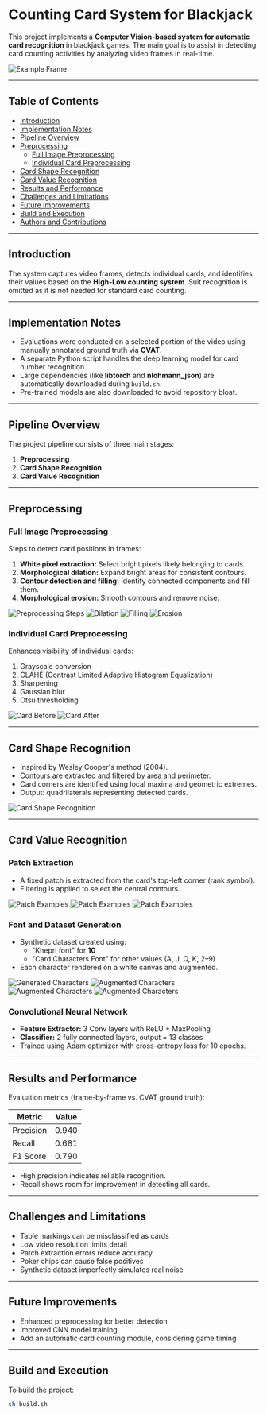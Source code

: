 # Counting Card System for Blackjack

This project implements a **Computer Vision-based system for automatic card recognition** in blackjack games. The main goal is to assist in detecting card counting activities by analyzing video frames in real-time.

![Example Frame](./img/view_example.png)

---

## Table of Contents
- [Introduction](#introduction)
- [Implementation Notes](#implementation-notes)
- [Pipeline Overview](#pipeline-overview)
- [Preprocessing](#preprocessing)
  - [Full Image Preprocessing](#full-image-preprocessing)
  - [Individual Card Preprocessing](#individual-card-preprocessing)
- [Card Shape Recognition](#card-shape-recognition)
- [Card Value Recognition](#card-value-recognition)
- [Results and Performance](#results-and-performance)
- [Challenges and Limitations](#challenges-and-limitations)
- [Future Improvements](#future-improvements)
- [Build and Execution](#build-and-execution)
- [Authors and Contributions](#authors-and-contributions)

---

## Introduction
The system captures video frames, detects individual cards, and identifies their values based on the **High-Low counting system**. Suit recognition is omitted as it is not needed for standard card counting.

---

## Implementation Notes
- Evaluations were conducted on a selected portion of the video using manually annotated ground truth via **CVAT**.
- A separate Python script handles the deep learning model for card number recognition.
- Large dependencies (like **libtorch** and **nlohmann_json**) are automatically downloaded during `build.sh`.
- Pre-trained models are also downloaded to avoid repository bloat.

---

## Pipeline Overview
The project pipeline consists of three main stages:

1. **Preprocessing**
2. **Card Shape Recognition**
3. **Card Value Recognition**

---

## Preprocessing

### Full Image Preprocessing
Steps to detect card positions in frames:

1. **White pixel extraction:** Select bright pixels likely belonging to cards.  
2. **Morphological dilation:** Expand bright areas for consistent contours.  
3. **Contour detection and filling:** Identify connected components and fill them.  
4. **Morphological erosion:** Smooth contours and remove noise.

![Preprocessing Steps](./img/Preprocess_WMask.png)
![Dilation](./img/Prepocess_Dilatation.png)
![Filling](./img/Preprocess_FillPoly.png)
![Erosion](./img/Preprocess_Erosion.png)

### Individual Card Preprocessing
Enhances visibility of individual cards:

1. Grayscale conversion  
2. CLAHE (Contrast Limited Adaptive Histogram Equalization)  
3. Sharpening  
4. Gaussian blur  
5. Otsu thresholding

![Card Before](./img/Process_Unprocessed_Card.png)
![Card After](./img/Process_Processed_Card.png)

---

## Card Shape Recognition
- Inspired by Wesley Cooper's method (2004).
- Contours are extracted and filtered by area and perimeter.
- Card corners are identified using local maxima and geometric extremes.
- Output: quadrilaterals representing detected cards.

![Card Shape Recognition](./img/Process_LocalMaxima.png)

---

## Card Value Recognition

### Patch Extraction
- A fixed patch is extracted from the card's top-left corner (rank symbol).  
- Filtering is applied to select the central contours.  

![Patch Examples](./img/K_patch.png) ![Patch Examples](./img/Q_patch.png) ![Patch Examples](./img/3_patch.png)

### Font and Dataset Generation
- Synthetic dataset created using:
  - "Khepri font" for **10**
  - "Card Characters Font" for other values (A, J, Q, K, 2–9)
- Each character rendered on a white canvas and augmented.

![Generated Characters](./img/cards_values.png)
![Augmented Characters](./img/K_generated.png) ![Augmented Characters](./img/Q_generated.png) ![Augmented Characters](./img/3_generated.png)

### Convolutional Neural Network
- **Feature Extractor:** 3 Conv layers with ReLU + MaxPooling  
- **Classifier:** 2 fully connected layers, output = 13 classes  
- Trained using Adam optimizer with cross-entropy loss for 10 epochs.  

---

## Results and Performance
Evaluation metrics (frame-by-frame vs. CVAT ground truth):

| Metric   | Value |
|----------|-------|
| Precision| 0.940 |
| Recall   | 0.681 |
| F1 Score | 0.790 |

- High precision indicates reliable recognition.  
- Recall shows room for improvement in detecting all cards.

---

## Challenges and Limitations
- Table markings can be misclassified as cards  
- Low video resolution limits detail  
- Patch extraction errors reduce accuracy  
- Poker chips can cause false positives  
- Synthetic dataset imperfectly simulates real noise

---

## Future Improvements
- Enhanced preprocessing for better detection  
- Improved CNN model training  
- Add an automatic card counting module, considering game timing

---

## Build and Execution
To build the project:

```bash
sh build.sh

